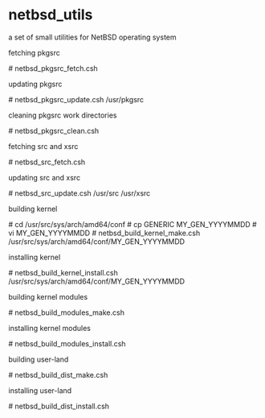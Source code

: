 # netbsd_utils
a set of small utilities for NetBSD operating system

fetching pkgsrc

  \# netbsd_pkgsrc_fetch.csh

updating pkgsrc

  \# netbsd_pkgsrc_update.csh /usr/pkgsrc

cleaning pkgsrc work directories

  \# netbsd_pkgsrc_clean.csh

fetching src and xsrc

  \# netbsd_src_fetch.csh

updating src and xsrc

  \# netbsd_src_update.csh /usr/src /usr/xsrc

building kernel

  \# cd /usr/src/sys/arch/amd64/conf
  \# cp GENERIC MY_GEN_YYYYMMDD
  \# vi MY_GEN_YYYYMMDD
  \# netbsd_build_kernel_make.csh /usr/src/sys/arch/amd64/conf/MY_GEN_YYYYMMDD

installing kernel

  \# netbsd_build_kernel_install.csh /usr/src/sys/arch/amd64/conf/MY_GEN_YYYYMMDD

building kernel modules

  \# netbsd_build_modules_make.csh

installing kernel modules

  \# netbsd_build_modules_install.csh

building user-land

  \# netbsd_build_dist_make.csh

installing user-land

  \# netbsd_build_dist_install.csh
